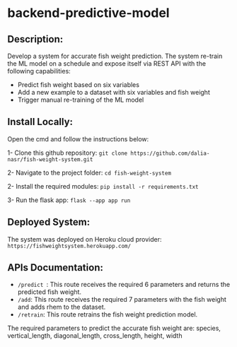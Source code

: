 # backend-predictive-model
## Description:
Develop a system for accurate fish weight prediction.
The system re-train the ML model on a schedule and expose itself via REST API with the following capabilities:
- Predict fish weight based on six variables
- Add a new example to a dataset with six variables and fish weight
- Trigger manual re-training of the ML model


## Install Locally:
Open the cmd and follow the instructions below:

1- Clone this github repository: ``` git clone https://github.com/dalia-nasr/fish-weight-system.git ```

2- Navigate to the project folder: ``` cd fish-weight-system ```

2- Install the required modules: ``` pip install -r requirements.txt ```

3- Run the flask app: ``` flask --app app run ```

## Deployed System:
The system was deployed on Heroku cloud provider: ```https://fishweightsystem.herokuapp.com/``` 

## APIs Documentation:
- ```/predict ```: This route receives the required 6 parameters and returns the predicted fish weight.
- ``` /add ```: This route receives the required 7 parameters with the fish weight and adds rhem to the dataset.
- ``` /retrain ```: This route retrains the fish weight prediction model.

The required parameters to predict the accurate fish weight are:
species, vertical_length, diagonal_length,  cross_length, height, width
